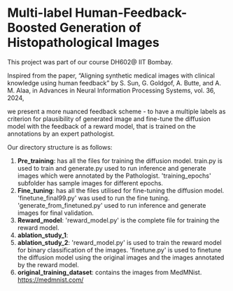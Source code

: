 # Multi-label Human-Feedback-Boosted Generation of Histopathological Images
This project was part of our course DH602@ IIT Bombay.


Inspired from the paper, 
“Aligning synthetic medical images with clinical knowledge using human feedback” 
by S. Sun, G. Goldgof, A. Butte, and A. M. Alaa, in Advances in Neural Information Processing Systems, vol. 36, 2024, 

we present a more nuanced feedback scheme - to have a multiple labels as criterion for plausibility of generated image and fine-tune the diffusion model with the feedback of a reward model,
that is trained on the annotations by an expert pathologist.

Our directory structure is as follows:
1.  <b>Pre_training</b>: has all the files for training the diffusion model. train.py is used to train and generate.py used to run inference and generate images which were annotated by the Pathologist. 'training_epochs' subfolder has sample images for different epochs. 
2.  <b>Fine_tuning</b>:  has all the files utilised for fine-tuning the diffusion model.  'finetune_final99.py' was used to run the fine tuning. 'generate_from_finetuned.py' used to run inference and generate images for final validation.
3.  <b>Reward_model</b>: 'reward_model.py' is the complete file for training the reward model.
4.  <b>ablation_study_1</b>:
5.  <b>ablation_study_2</b>: 'reward_model.py' is used to train the reward model for binary classification of the images. 'finetune.py' is used to finetune the diffusion model using the original images and the images annotated by the reward model.
6.  <b>original_training_dataset</b>: contains the images from MedMNist. https://medmnist.com/
